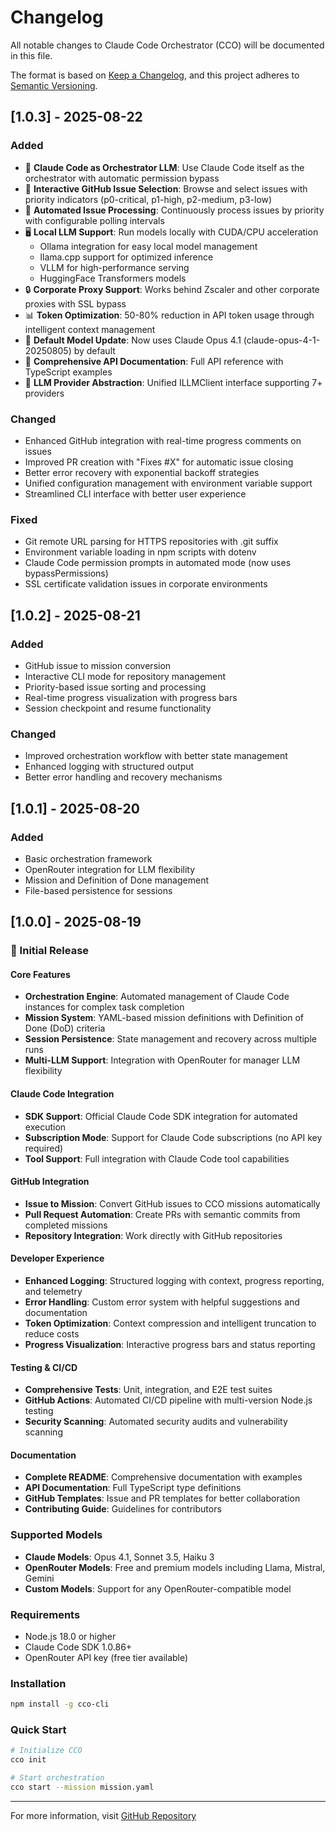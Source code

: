# Changelog

All notable changes to Claude Code Orchestrator (CCO) will be documented in this file.

The format is based on [Keep a Changelog](https://keepachangelog.com/en/1.0.0/),
and this project adheres to [Semantic Versioning](https://semver.org/spec/v2.0.0.html).

## [1.0.3] - 2025-08-22

### Added
- 🎉 **Claude Code as Orchestrator LLM**: Use Claude Code itself as the orchestrator with automatic permission bypass
- 🚀 **Interactive GitHub Issue Selection**: Browse and select issues with priority indicators (p0-critical, p1-high, p2-medium, p3-low)
- 🔄 **Automated Issue Processing**: Continuously process issues by priority with configurable polling intervals
- 🖥️ **Local LLM Support**: Run models locally with CUDA/CPU acceleration
  - Ollama integration for easy local model management
  - llama.cpp support for optimized inference
  - VLLM for high-performance serving
  - HuggingFace Transformers models
- 🔒 **Corporate Proxy Support**: Works behind Zscaler and other corporate proxies with SSL bypass
- 📊 **Token Optimization**: 50-80% reduction in API token usage through intelligent context management
- 🎯 **Default Model Update**: Now uses Claude Opus 4.1 (claude-opus-4-1-20250805) by default
- 📝 **Comprehensive API Documentation**: Full API reference with TypeScript examples
- 🔌 **LLM Provider Abstraction**: Unified ILLMClient interface supporting 7+ providers

### Changed
- Enhanced GitHub integration with real-time progress comments on issues
- Improved PR creation with "Fixes #X" for automatic issue closing
- Better error recovery with exponential backoff strategies
- Unified configuration management with environment variable support
- Streamlined CLI interface with better user experience

### Fixed
- Git remote URL parsing for HTTPS repositories with .git suffix
- Environment variable loading in npm scripts with dotenv
- Claude Code permission prompts in automated mode (now uses bypassPermissions)
- SSL certificate validation issues in corporate environments

## [1.0.2] - 2025-08-21

### Added
- GitHub issue to mission conversion
- Interactive CLI mode for repository management
- Priority-based issue sorting and processing
- Real-time progress visualization with progress bars
- Session checkpoint and resume functionality

### Changed
- Improved orchestration workflow with better state management
- Enhanced logging with structured output
- Better error handling and recovery mechanisms

## [1.0.1] - 2025-08-20

### Added
- Basic orchestration framework
- OpenRouter integration for LLM flexibility
- Mission and Definition of Done management
- File-based persistence for sessions

## [1.0.0] - 2025-08-19

### 🎉 Initial Release

#### Core Features
- **Orchestration Engine**: Automated management of Claude Code instances for complex task completion
- **Mission System**: YAML-based mission definitions with Definition of Done (DoD) criteria
- **Session Persistence**: State management and recovery across multiple runs
- **Multi-LLM Support**: Integration with OpenRouter for manager LLM flexibility

#### Claude Code Integration
- **SDK Support**: Official Claude Code SDK integration for automated execution
- **Subscription Mode**: Support for Claude Code subscriptions (no API key required)
- **Tool Support**: Full integration with Claude Code tool capabilities

#### GitHub Integration
- **Issue to Mission**: Convert GitHub issues to CCO missions automatically
- **Pull Request Automation**: Create PRs with semantic commits from completed missions
- **Repository Integration**: Work directly with GitHub repositories

#### Developer Experience
- **Enhanced Logging**: Structured logging with context, progress reporting, and telemetry
- **Error Handling**: Custom error system with helpful suggestions and documentation
- **Token Optimization**: Context compression and intelligent truncation to reduce costs
- **Progress Visualization**: Interactive progress bars and status reporting

#### Testing & CI/CD
- **Comprehensive Tests**: Unit, integration, and E2E test suites
- **GitHub Actions**: Automated CI/CD pipeline with multi-version Node.js testing
- **Security Scanning**: Automated security audits and vulnerability scanning

#### Documentation
- **Complete README**: Comprehensive documentation with examples
- **API Documentation**: Full TypeScript type definitions
- **GitHub Templates**: Issue and PR templates for better collaboration
- **Contributing Guide**: Guidelines for contributors

### Supported Models
- **Claude Models**: Opus 4.1, Sonnet 3.5, Haiku 3
- **OpenRouter Models**: Free and premium models including Llama, Mistral, Gemini
- **Custom Models**: Support for any OpenRouter-compatible model

### Requirements
- Node.js 18.0 or higher
- Claude Code SDK 1.0.86+
- OpenRouter API key (free tier available)

### Installation
```bash
npm install -g cco-cli
```

### Quick Start
```bash
# Initialize CCO
cco init

# Start orchestration
cco start --mission mission.yaml
```

---

For more information, visit [GitHub Repository](https://github.com/mivertowski/cco)